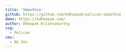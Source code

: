 ```yaml
---
title: 'Smoothie'
github: https://github.com/kdheepak/pelican-smoothie
demo: https://kdheepak.com/
author: Dheepak Krishnamurthy
ssg:
  - Pelican
cms:
  - No Cms
---
```

